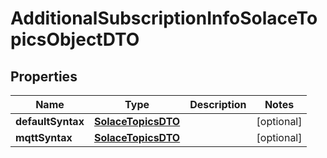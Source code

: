 

# AdditionalSubscriptionInfoSolaceTopicsObjectDTO

## Properties

Name | Type | Description | Notes
------------ | ------------- | ------------- | -------------
**defaultSyntax** | [**SolaceTopicsDTO**](SolaceTopicsDTO.md) |  |  [optional]
**mqttSyntax** | [**SolaceTopicsDTO**](SolaceTopicsDTO.md) |  |  [optional]



